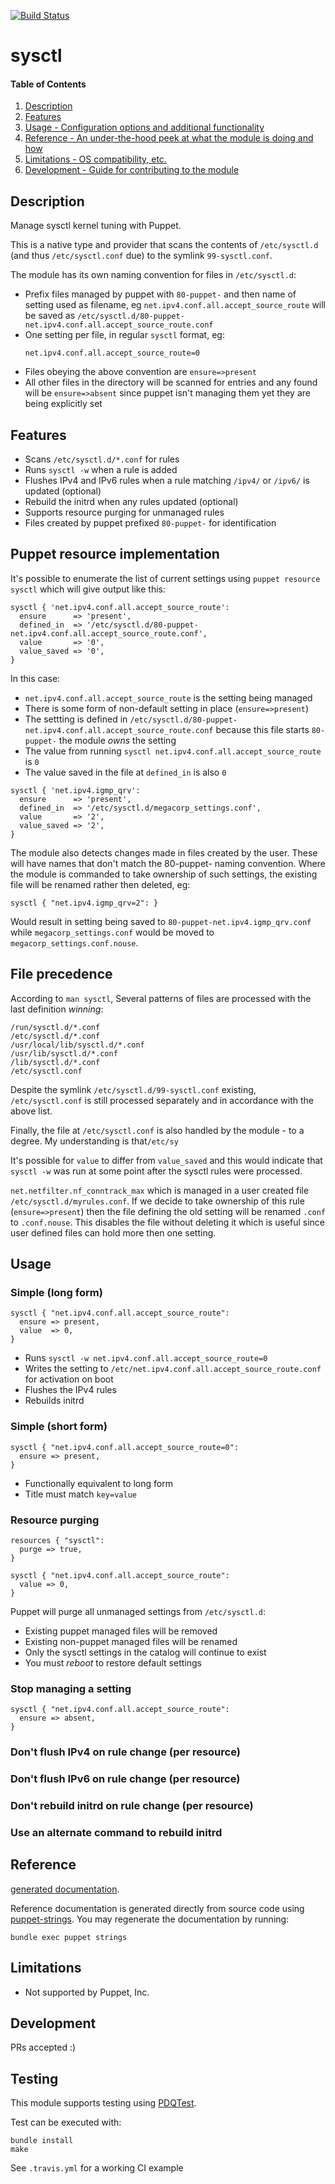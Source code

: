 [![Build Status](https://travis-ci.org/GeoffWilliams/puppet-sysctl.svg?branch=master)](https://travis-ci.org/GeoffWilliams/puppet-sysctl)
# sysctl

#### Table of Contents

1. [Description](#description)
1. [Features](#features)
1. [Usage - Configuration options and additional functionality](#usage)
1. [Reference - An under-the-hood peek at what the module is doing and how](#reference)
1. [Limitations - OS compatibility, etc.](#limitations)
1. [Development - Guide for contributing to the module](#development)

## Description

Manage sysctl kernel tuning with Puppet.

This is a native type and provider that scans the contents of `/etc/sysctl.d` (and thus `/etc/sysctl.conf`
due) to the symlink `99-sysctl.conf`.

The module has its own naming convention for files in `/etc/sysctl.d`:

*   Prefix files managed by puppet with `80-puppet-` and then name of
    setting used as filename, eg `net.ipv4.conf.all.accept_source_route`
    will be saved as `/etc/sysctl.d/80-puppet-net.ipv4.conf.all.accept_source_route.conf`
*   One setting per file, in regular `sysctl` format, eg:
    ```
    net.ipv4.conf.all.accept_source_route=0
    ```
*   Files obeying the above convention are `ensure=>present`
*   All other files in the directory will be scanned for entries and any found
    will be `ensure=>absent` since puppet isn't managing them yet
    they are being explicitly set

## Features

* Scans `/etc/sysctl.d/*.conf` for rules
* Runs `sysctl -w` when a rule is added
* Flushes IPv4 and IPv6 rules when a rule matching `/ipv4/` or `/ipv6/` is updated (optional)
* Rebuild the initrd when any rules updated (optional)
* Supports resource purging for unmanaged rules
* Files created by puppet prefixed `80-puppet-` for identification


## Puppet resource implementation
It's possible to enumerate the list of current settings using
`puppet resource sysctl` which will give output like this:

```puppet
sysctl { 'net.ipv4.conf.all.accept_source_route':
  ensure      => 'present',
  defined_in  => '/etc/sysctl.d/80-puppet-net.ipv4.conf.all.accept_source_route.conf',
  value       => '0',
  value_saved => '0',
}
```

In this case:
*   `net.ipv4.conf.all.accept_source_route` is the setting being managed
*   There is some form of non-default setting in place (`ensure=>present`)
*   The settting is defined in `/etc/sysctl.d/80-puppet-net.ipv4.conf.all.accept_source_route.conf`
    because this file starts `80-puppet-` the module _owns_ the setting
*   The value from running `sysctl net.ipv4.conf.all.accept_source_route` is `0`
*   The value saved in the file at `defined_in` is also `0`

```puppet
sysctl { 'net.ipv4.igmp_qrv':
  ensure      => 'present',
  defined_in  => '/etc/sysctl.d/megacorp_settings.conf',
  value       => '2',
  value_saved => '2',
}
```

The module also detects changes made in files created by the user. These
will have names that don't match the 80-puppet- naming convention. Where
the module is commanded to take ownership of such settings, the existing
file will be renamed rather then deleted, eg:

```puppet
sysctl { "net.ipv4.igmp_qrv=2": }
```

Would result in setting being saved to `80-puppet-net.ipv4.igmp_qrv.conf`
while `megacorp_settings.conf` would be moved to `megacorp_settings.conf.nouse`.

## File precedence
According to `man sysctl`, Several patterns of files are processed with the last
definition _winning_:

```
/run/sysctl.d/*.conf
/etc/sysctl.d/*.conf
/usr/local/lib/sysctl.d/*.conf
/usr/lib/sysctl.d/*.conf
/lib/sysctl.d/*.conf
/etc/sysctl.conf
```

Despite the symlink `/etc/sysctl.d/99-sysctl.conf` existing, `/etc/sysctl.conf`
is still processed separately and in accordance with the above list.

Finally, the file at `/etc/sysctl.conf` is also handled by the module - to a
degree. My understanding is that`/etc/sy`

It's possible for `value` to differ from `value_saved` and this would
indicate that `sysctl -w` was run at some point after the sysctl rules
 were processed.

`net.netfilter.nf_conntrack_max` which is managed in a user created file
`/etc/sysctl.d/myrules.conf`. If we decide to take ownership of this rule
(`ensure=>present`) then the file defining the old setting will be renamed
`.conf` to `.conf.nouse`. This disables the file without deleting it which
is useful since user defined files can hold more then one setting.



## Usage

### Simple (long form)

```puppet
sysctl { "net.ipv4.conf.all.accept_source_route":
  ensure => present,
  value  => 0,
}
```

* Runs `sysctl -w net.ipv4.conf.all.accept_source_route=0`
* Writes the setting to `/etc/net.ipv4.conf.all.accept_source_route.conf` for activation on boot
* Flushes the IPv4 rules
* Rebuilds initrd

### Simple (short form)

```puppet
sysctl { "net.ipv4.conf.all.accept_source_route=0":
  ensure => present,
}
```

* Functionally equivalent to long form
* Title must match `key=value`

### Resource purging

```puppet
resources { "sysctl":
  purge => true,
}

sysctl { "net.ipv4.conf.all.accept_source_route":
  value => 0,
}
```

Puppet will purge all unmanaged settings from `/etc/sysctl.d`:
* Existing puppet managed files will be removed
* Existing non-puppet managed files will be renamed
* Only the sysctl settings in the catalog will continue to exist
* You must _reboot_ to restore default settings

### Stop managing a setting

```puppet
sysctl { "net.ipv4.conf.all.accept_source_route":
  ensure => absent,
}

```

### Don't flush IPv4 on rule change (per resource)


### Don't flush IPv6 on rule change (per resource)
### Don't rebuild initrd on rule change (per resource)
### Use an alternate command to rebuild initrd


## Reference
[generated documentation](https://rawgit.com/GeoffWilliams/puppet-sysctl/master/doc/index.html).

Reference documentation is generated directly from source code using [puppet-strings](https://github.com/puppetlabs/puppet-strings).  You may regenerate the documentation by running:

```shell
bundle exec puppet strings
```

## Limitations
* Not supported by Puppet, Inc.

## Development

PRs accepted :)

## Testing
This module supports testing using [PDQTest](https://github.com/declarativesystems/pdqtest).


Test can be executed with:

```
bundle install
make
```

See `.travis.yml` for a working CI example
